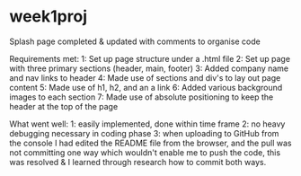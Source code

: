 # week1proj
Splash page completed & updated with comments to organise code

Requirements met:
1: Set up page structure under a .html file
2: Set up page with three primary sections (header, main, footer)
3: Added company name and nav links to header
4: Made use of sections and div's to lay out page content
5: Made use of h1, h2, and an a link
6: Added various background images to each section
7: Made use of absolute positioning to keep the header at the top of the page

What went well:
1: easily implemented, done within time frame
2: no heavy debugging necessary in coding phase
3: when uploading to GitHub from the console I had edited the README file from the browser, and the pull was not committing one way which wouldn't enable me to push the code, this was resolved & I learned through research how to commit both ways.